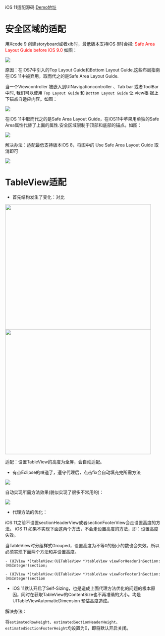 

iOS 11适配源码 [Demo地址](https://github.com/stackhou/iOS11-Adaptation)

# 安全区域的适配

用Xcode 9 创建storyboard或者xib时，最低版本支持iOS 8时会报: <font color=Red>Safe Area Layout Guide before iOS 9.0</font> 如图：

![](https://ws4.sinaimg.cn/large/006tNc79ly1fjpyydjr0mj30b103j74n.jpg)

原因：在iOS7中引入的Top Layout Guide和Bottom Layout Guide,这些布局指南在iOS 11中被弃用，取而代之的是Safe Area Layout Guide.

当一个Viewcontroller 被嵌入到UINavigationcontroller 、Tab bar 或者ToolBar  中时, 我们可以使用 `Top Layout Guide` 和 `Bottom Layout Guide` 让 view根 据上下锚点自适应内容。如图：

![](https://ws2.sinaimg.cn/large/006tNc79ly1fjqyr027ykj30im0kkgmb.jpg)

在iOS 11中取而代之的是Safe Area Layout Guide，在iOS11中苹果用单独的Safe Area属性代替了上面的属性.安全区域限制于顶部和底部的锚点。如图：

![](https://ws2.sinaimg.cn/large/006tNc79ly1fjqytaszk5j30in0kujs1.jpg)

解决办法：适配最低支持版本iOS 8，将图中的 Use Safe Area Layout Guide 取消即可

![](https://ws1.sinaimg.cn/large/006tNc79ly1fjqyvinaxlj307605hmxh.jpg)

# TableView适配

- 首先结构发生了变化：对比

<img src="https://ws4.sinaimg.cn/large/006tNc79ly1fjr7u6y98fj30q50meq5f.jpg" width="470" height="403" />
<img src="https://ws4.sinaimg.cn/large/006tNc79ly1fjr81hjawbj30rj0mddip.jpg" width="470" height="403" />

适配：设置TableView的高度为全屏，会自动适配。

- 有点Eclipse的味道了，遵守代理后，点击fix会自动填充完所需方法

![](https://ws1.sinaimg.cn/large/006tNc79ly1fjqzrpw8fpj30x908amz5.jpg)

自动实现所需方法效果(貌似实现了很多不常用的)：

![](https://ws4.sinaimg.cn/large/006tNc79ly1fjr6zqkptuj30ww0ieae8.jpg)

- 代理方法的优化：

iOS 11之前不设置sectionHeaderView或者sectionFooterView会走设置高度的方法。
iOS 11 如果不实现下面这两个方法，不会走设置高度的方法，即：设置高度失效。

当TableView时分组样式Grouped，设置高度为不等0的很小的数也会失效。所以必须实现下面两个方法和并设置高度。

`- (UIView *)tableView:(UITableView *)tableView viewForHeaderInSection:(NSInteger)section;`

`- (UIView *)tableView:(UITableView *)tableView viewForFooterInSection:(NSInteger)section`

- iOS 11默认开启了Self-Sizing，也是造成上面代理方法优化的问题的根本原因，同时在获取TableView的ContentSize也不再准确的大小。均是UITableViewAutomaticDimension 预估高度造成。

解决办法：

将`estimatedRowHeight`、`estimatedSectionHeaderHeight`、`estimatedSectionFooterHeight`均设置为0，即将默认开启关闭。


